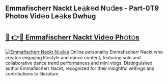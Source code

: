 ## Emmafischerr Nackt Le𝚊k𝚎d N𝚞𝚍es - Part-0T9 Photos Vid𝚎o Le𝚊ks Dwhug

# <h2><a href="http://fb18hq.evod.top/?m=Emmafischerr+Nackt">🔗 👉🔴 Emmafischerr Nackt Vid𝚎o Ph𝚘t𝚘s</a></h2>

[![Emmafischerr Nackt N𝚞d𝚎s](https://i.imgur.com/8V9OHl7.gif)](http://fb18hq.evod.top/?m=Emmafischerr+Nackt)
Online personality Emmafischerr Nackt who creates engaging lifestyle and dance content, featuring solo and collaborative dance trend performances and mini vlogs. Distinguished author Emmafischerr Nackt, recognized for their insightful writings and contributions to literature. 
